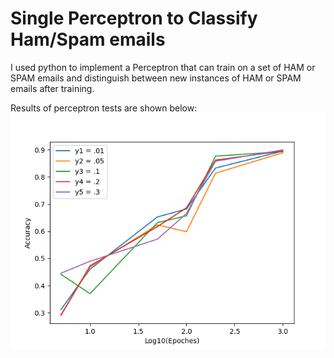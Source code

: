 # Single Perceptron to Classify Ham/Spam emails

I used python to implement a Perceptron that can train on a set of HAM or SPAM emails and distinguish between new instances of HAM or SPAM emails after training.

Results of perceptron tests are shown below:
![Accuracy of perceptron given different learning rates and epoches](graphResults.png)
